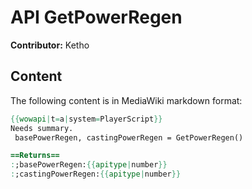 # API GetPowerRegen

**Contributor:** Ketho

## Content

The following content is in MediaWiki markdown format:

```mediawiki
{{wowapi|t=a|system=PlayerScript}}
Needs summary.
 basePowerRegen, castingPowerRegen = GetPowerRegen()

==Returns==
:;basePowerRegen:{{apitype|number}}
:;castingPowerRegen:{{apitype|number}}
```